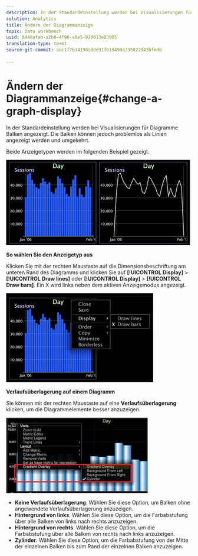 ```yaml
---
description: In der Standardeinstellung werden bei Visualisierungen für Diagramme Balken angezeigt. Die Balken können jedoch problemlos als Linien angezeigt werden und umgekehrt.
solution: Analytics
title: Ändern der Diagrammanzeige
topic: Data workbench
uuid: 8448afab-a2b0-4f96-a0e5-920013e83905
translation-type: tm+mt
source-git-commit: aec1f7b14198cdde91f61d490a235022943bfedb

---
```



# Ändern der Diagrammanzeige{#change-a-graph-display}

In der Standardeinstellung werden bei Visualisierungen für Diagramme Balken angezeigt. Die Balken können jedoch problemlos als Linien angezeigt werden und umgekehrt.

Beide Anzeigetypen werden im folgenden Beispiel gezeigt.

![](assets/vis_Line_LinesAndBars.png)

**So wählen Sie den Anzeigetyp aus**

Klicken Sie mit der rechten Maustaste auf die Dimensionsbeschriftung am unteren Rand des Diagramms und klicken Sie auf **[!UICONTROL Display]** > **[!UICONTROL Draw lines]** oder **[!UICONTROL Display]** > **[!UICONTROL Draw bars]**. Ein X wird links neben dem aktiven Anzeigemodus angezeigt.

![](assets/mnu_Graph_Draw.png)

**Verlaufsüberlagerung auf einem Diagramm**

Sie können mit der rechten Maustaste auf eine **Verlaufsüberlagerung** klicken, um die Diagrammelemente besser anzuzeigen.

![](assets/6_51_gradient_graph.png)

* **Keine Verlaufsüberlagerung**. Wählen Sie diese Option, um Balken ohne angewendete Verlaufsüberlagerung anzuzeigen.
* **Hintergrund von links**. Wählen Sie diese Option, um die Farbabstufung über alle Balken von links nach rechts anzuzeigen.
* **Hintergrund von rechts**. Wählen Sie diese Option, um die Farbabstufung über alle Balken von rechts nach links anzuzeigen.
* **Zylinder**. Wählen Sie diese Option, um die Farbabstufung von der Mitte der einzelnen Balken bis zum Rand der einzelnen Balken anzuzeigen.

